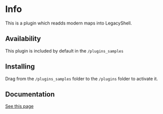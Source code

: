 # Info

This is a plugin which readds modern maps into LegacyShell.

## Availability

This plugin is included by default in the `/plugins_samples`

## Installing

Drag from the `/plugins_samples` folder to the `/plugins` folder to activate it.

## Documentation

[See this page](./updating.html)